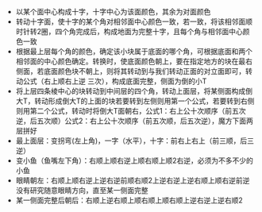 * 以某个面中心构成十字，十字中心为该面颜色，其余为对面颜色
* 转动十字面，使十字的某个角对相邻面中心颜色一致，若一致，将该相邻面顺时针转2圈，四个角完成后，构成地面为完整十字，且每个角与相邻面中心颜色一致
* 根据最上层每个角的颜色，确定该小块属于底面的哪个角，可根据底面和两个相邻面的中心颜色确定。转换时，使底面颜色朝上，要在指定地方的块在最右侧面，若底面颜色块不朝上，则将其转动到与我们转动正面的对立面即可，转动公式（右上顺右上逆 三次），构成底面完整，侧面为倒的小T
* 将上层四条棱中心的块转动到中间层的四个角，转动上面层，将某侧面构成倒大T，转动形成倒大T的上面的块若要转到左侧则用第一个公式，若要转到右侧则用第二个公式，转动时将倒大T面朝右，公式1：右上公十次顺序（前五次逆，后五次顺）公式2：右上公十次顺序（前五次顺，后五次逆），魔方下面两层拼好
* 最上面层：变拐弯(左上角)，一字（水平），十字：前右上右上（前三顺，后三逆）
* 变小鱼（鱼嘴左下角）：右顺上顺右逆上顺右顺上顺2右逆，必须为不多不少的小鱼
* 眼睛朝左：右顺上顺右逆上逆右逆前顺右顺2上逆右逆上逆右顺上顺右逆前逆 没有研究随意眼睛方向，直至某一侧面完整
* 某一侧面完整后朝后：右顺上逆右顺上顺右顺上顺右顺上逆右逆上逆右顺2

